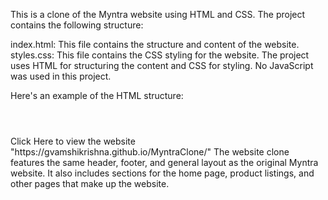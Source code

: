 
This is a clone of the Myntra website using HTML and CSS. The project contains the following structure:

index.html: This file contains the structure and content of the website.
styles.css: This file contains the CSS styling for the website.
The project uses HTML for structuring the content and CSS for styling. No JavaScript was used in this project.

Here's an example of the HTML structure:
<body>
    <header>
        <!-- Logo, navigation, and other header elements go here -->
    </header>
    <main>
        <!-- Home page, product listing, and other page elements go here -->
    </main>
    <footer>
        <!-- Footer elements such as contact information, links, and legal information go here -->
    </footer>
</body>
Click Here to view the website "https://gvamshikrishna.github.io/MyntraClone/"
The website clone features the same header, footer, and general layout as the original Myntra website. It also includes sections for the home page, product listings, and other pages that make up the website.
